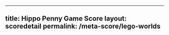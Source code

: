 ---
        
title: Hippo Penny Game Score
layout: scoredetail
permalink: /meta-score/lego-worlds
---